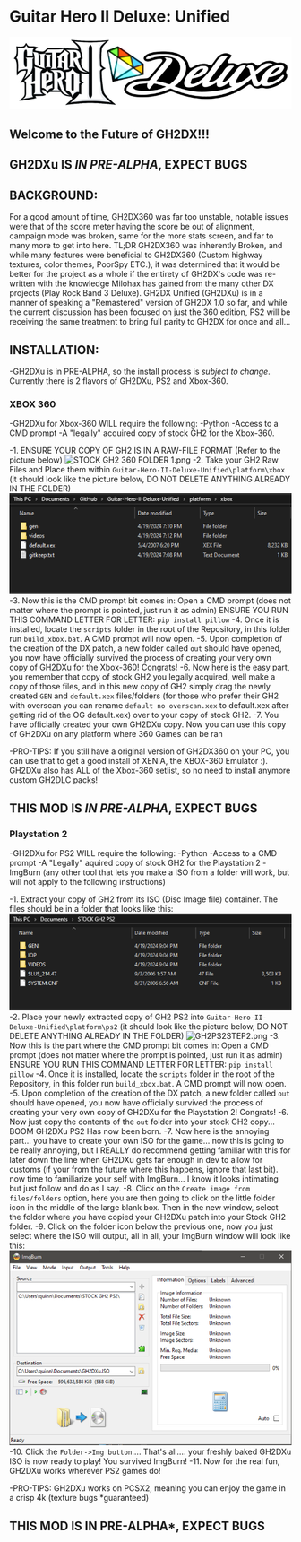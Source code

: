 # Guitar Hero II Deluxe: Unified
![GH2 HEADER](dependencies/media/header.png)
## Welcome to the Future of GH2DX!!!

## GH2DXu IS *IN PRE-ALPHA*, EXPECT BUGS

## BACKGROUND:
For a good amount of time, GH2DX360 was far too unstable, notable issues were that of the score meter having the score be out of alignment,
campaign mode was broken, same for the more stats screen, and far to many more to get into here. TL;DR GH2DX360 was inherently Broken, and while many 
features were beneficial to GH2DX360 (Custom highway textures, color themes, PoorSpy ETC.), it was determined that it would be better for the project
as a whole if the entirety of GH2DX's code was re-written with the knowledge Milohax has gained from the many other DX projects (Play Rock Band 3 Deluxe).
GH2DX Unified (GH2DXu) is in a manner of speaking a "Remastered" version of GH2DX 1.0 so far, and while the current discussion has been focused on just 
the 360 edition, PS2 will be receiving the same treatment to bring full parity to GH2DX for once and all...


## INSTALLATION:
-GH2DXu is in PRE-ALPHA, so the install process is *subject to change*. Currently there is 2 flavors of GH2DXu, PS2 and Xbox-360.

### XBOX 360
-GH2DXu for Xbox-360 WILL require the following:
	-Python
	-Access to a CMD prompt
	-A "legally" acquired copy of stock GH2 for the Xbox-360.

-1. ENSURE YOUR COPY OF GH2 IS IN A RAW-FILE FORMAT (Refer to the picture below)
![STOCK GH2 360 FOLDER 1.png](dependencies/media/STOCKGH2360FOLDER.png)
-2. Take your GH2 Raw Files and Place them within `Guitar-Hero-II-Deluxe-Unified\platform\xbox` (it should look like the picture below, DO NOT DELETE ANYTHING
ALREADY IN THE FOLDER)
![STOCKGH2PS2EXTRACT 1.png](dependencies/media/360STEP2.png)
-3. Now this is the CMD prompt bit comes in: Open a CMD prompt (does not matter where the prompt is pointed, just run it as admin)
ENSURE YOU RUN THIS COMMAND LETTER FOR LETTER: `pip install pillow` 
-4. Once it is installed, locate the `scripts` folder in the root of the Repository, in this folder run `build_xbox.bat`. A CMD prompt will now open.
-5. Upon completion of the creation of the DX patch, a new folder called `out` should have opened, you now have officially survived the process of creating
your very own copy of GH2DXu for the Xbox-360! Congrats!
-6. Now here is the easy part, you remember that copy of stock GH2 you legally acquired, well make a copy of those files, and in this new copy of GH2
simply drag the newly created `GEN` and `default.xex` files/folders (for those who prefer their GH2 with overscan you can rename `default no overscan.xex` to 
default.xex after getting rid of the OG default.xex) over to your copy of stock GH2.
-7. You have officially created your own GH2DXu copy. Now you can use this copy of GH2DXu on any platform where 360 Games can be ran
	
-PRO-TIPS: If you still have a original version of GH2DX360 on your PC, you can use that to get a good install of XENIA, the XBOX-360 Emulator :).
			   GH2DXu also has ALL of the Xbox-360 setlist, so no need to install anymore custom GH2DLC packs!

## THIS MOD IS *IN PRE-ALPHA*, EXPECT BUGS

### Playstation 2
-GH2DXu for PS2 WILL require the following:
	-Python
	-Access to a CMD prompt
	-A "Legally" aquired copy of stock GH2 for the Playstation 2
	-ImgBurn (any other tool that lets you make a ISO from a folder will work, but will not apply to the following instructions)

-1. Extract your copy of GH2 from its ISO (Disc Image file) container. The files should be in a folder that looks like this:
![STOCKGH2PS2EXTRACT.png](dependencies/media/STOCKGH2PS2EXTRACT.png)
-2. Place your newly extracted copy of GH2 PS2 into `Guitar-Hero-II-Deluxe-Unified\platform\ps2` (it should look like the picture below, DO NOT DELETE ANYTHING
ALREADY IN THE FOLDER)
![GH2PS2STEP2.png](dependencies/media/GH2PS2STEP2.png) 
-3. Now this is the part where the CMD prompt bit comes in: Open a CMD prompt (does not matter where the prompt is pointed, just run it as admin)
ENSURE YOU RUN THIS COMMAND LETTER FOR LETTER: `pip install pillow` 
	-4. Once it is installed, locate the `scripts` folder in the root of the Repository, in this folder run `build_xbox.bat`. A CMD prompt will now open.
	-5. Upon completion of the creation of the DX patch, a new folder called `out` should have opened, you now have officially survived the process of creating
your very own copy of GH2DXu for the Playstation 2! Congrats!
	-6. Now just copy the contents of the `out` folder into your stock GH2 copy... BOOM GH2DXu PS2 Has now been born.
	-7. Now here is the annoying part... you have to create your own ISO for the game... now this is going to be really annoying, but I REALLY do recommend getting
familiar with this for later down the line when GH2DXu gets far enough in dev to allow for customs (if your from the future where this happens, ignore that last bit).
now time to familiarize your self with ImgBurn... I know it looks intimating but just follow and do as I say.
	-8. Click on the `Create image from files/folders` option, here you are then going to click on the little folder icon in the middle of the large blank box.
Then in the new window, select the folder where you have copied your GH2DXu patch into your Stock GH2 folder.
	-9. Click on the folder icon below the previous one, now you just select where the ISO will output, all in all, your ImgBurn window will look like this:
![ImgBurn Window.png](dependencies/media/ImgBurnWindow.png)
-10. Click the `Folder->Img button`.... That's all.... your freshly baked GH2DXu ISO is now ready to play! You survived ImgBurn!
	-11. Now for the real fun, GH2DXu works wherever PS2 games do!

-PRO-TIPS: GH2DXu works on PCSX2, meaning you can enjoy the game in a crisp 4k (texture bugs *guaranteed)
## THIS MOD IS IN PRE-ALPHA*, EXPECT BUGS 